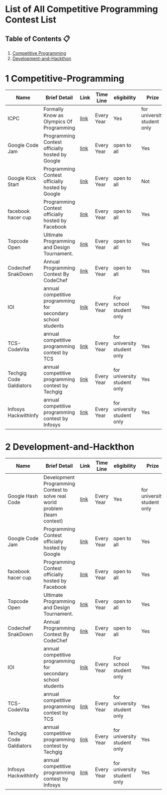 # List of All Competitive Programming Contest List

## Table of Contents :clipboard:
1.  [Competitive Programming](#1-Competitive-Programming)
2.  [Development-and-Hackthon](#2-Development-and-Hackthon)

# 1 Competitive-Programming

Name |Brief Detail |Link |Time Line| eligibility |Prize|Job Opportunity 
--- | ---------------- | ---------- | --- | ------- | ----- | ------
ICPC |Formally Know as Olympics Of Programming| [link](https://icpc.global) | Every Year |Yes|for university student only|For Top Performer
Google Code Jam | Programming Contest officially hosted by Google | [link](https://codingcompetitions.withgoogle.com/codejam) | Every Year | open to all | Yes |For Top Performer
Google Kick Start | Programming Contest officially hosted by Google | [link](https://codingcompetitions.withgoogle.com/kickstart) | Every Year | open to all | Not |For Top Performer(not guaranteed)
facebook hacer cup | Programming Contest officially hosted by Facebook | [link](https://www.facebook.com/codingcompetitions/hacker-cup) | Every Year | open to all | Yes |For Top Performer
Topcode Open |Ultimate Programming and Design Tournament. | [link](https://tco22.topcoder.com) | Every Year | open to all | Yes |For Top Performer
Codechef SnakDown |Annual Programming Contest By CodeChef | [link](https://snackdown.codechef.com) | Every Year | open to all | Yes |For Top Performer
IOI | annual competitive programming for secondary school students | [lnik](https://ioinformatics.org) | Every Year| For school student only| Yes | NO
TCS-CodeVita | annual competitive programming contest by TCS|[link](https://www.tcscodevita.com) | Every Year | for university student only| Yes | YES
Techgig Code Galdiators | annual competitive programming contest by Techgig|[link](https://www.techgig.com/codegladiators) | Every Year |for university student only| Yes | YES
Infosys HackwithInfy | annual competitive programming contest by Infosys|[link](https://www.infosys.com/careers/hackwithinfy.html) | Every Year |for university student only| Yes | YES

# 2 Development-and-Hackthon

Name |Brief Detail |Link |Time Line| eligibility |Prize|Job Opportunity 
--- | ---------------- | ---------- | --- | ------- | ----- | ------
Google Hash Code |Development Programming Contest to solve real world problem (team contest)| [link](https://icpc.global) | Every Year |Yes|for university student only|For Top Performer
Google Code Jam | Programming Contest officially hosted by Google | [link](https://codingcompetitions.withgoogle.com/codejam) | Every Year | open to all | Yes |For Top Performer
facebook hacer cup | Programming Contest officially hosted by Facebook | [link](https://www.facebook.com/codingcompetitions/hacker-cup) | Every Year | open to all | Yes |For Top Performer
Topcode Open |Ultimate Programming and Design Tournament. | [link](https://tco22.topcoder.com) | Every Year | open to all | Yes |For Top Performer
Codechef SnakDown |Annual Programming Contest By CodeChef | [link](https://snackdown.codechef.com) | Every Year | open to all | Yes |For Top Performer
IOI | annual competitive programming for secondary school students | [lnik](https://ioinformatics.org) | Every Year| For school student only| Yes | NO
TCS-CodeVita | annual competitive programming contest by TCS|[link](https://www.tcscodevita.com) | Every Year | for university student only| Yes | YES
Techgig Code Galdiators | annual competitive programming contest by Techgig|[link](https://www.techgig.com/codegladiators) | Every Year |for university student only| Yes | YES
Infosys HackwithInfy | annual competitive programming contest by Infosys|[link](https://www.infosys.com/careers/hackwithinfy.html) | Every Year |for university student only| Yes | YES

